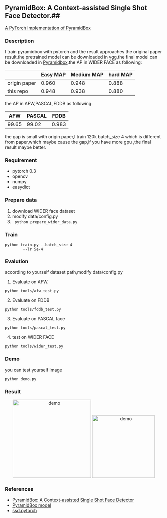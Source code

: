 ## PyramidBox: A Context-assisted Single Shot Face Detector.##
[A PyTorch Implementation of PyramidBox](https://arxiv.org/abs/1803.07737)


### Description
I train pyramidbox with pytorch and the result approaches the original paper result,the pretrained model can be downloaded in [vgg](https://pan.baidu.com/s/1Q-YqoxJyqvln6KTcIck1tQ),the final model can be downloaded in [Pyramidbox](https://pan.baidu.com/s/1VtzgB9srkJY4SUtVM3n8tw).the AP in WIDER FACE as following:

|             | Easy MAP | Medium MAP |  hard MAP |
| --------    | ---------|------------| --------- |
| origin paper|	0.960    |    0.948   |  0.888    |
| this repo   | 0.948    |    0.938   |  0.880    |

the AP in AFW,PASCAL,FDDB as following:

| 	AFW     |   PASCAL	|   FDDB   |
| --------- |-----------| ---------|
|	99.65   |    99.02  |  0.983   |

the gap is small with origin paper,I train 120k batch_size 4 which is different from paper,which maybe cause the gap,if you have more gpu ,the final result maybe better.

### Requirement
* pytorch 0.3 
* opencv 
* numpy 
* easydict

### Prepare data 
1. download WIDER face dataset
2. modify data/config.py 
3. ``` python prepare_wider_data.py```


### Train 
``` 
python train.py --batch_size 4  
		--lr 5e-4
```

### Evalution
according to yourself dataset path,modify data/config.py 
1. Evaluate on AFW.
```
python tools/afw_test.py
```
2. Evaluate on FDDB 
```
python tools/fddb_test.py
```
3. Evaluate on PASCAL  face 
``` 
python tools/pascal_test.py
```
4. test on WIDER FACE 
```
python tools/wider_test.py
```
### Demo 
you can test yourself image
```
python demo.py
```

### Result
<div align="center">
<img src="https://github.com/yxlijun/Pyramidbox.pytorch/blob/master/tmp/gsmarena_001.jpg" height="250px" alt="demo" >
<img src="https://github.com/yxlijun/Pyramidbox.pytorch/blob/master/tmp/0_Parade_marchingband_1_488.jpg" height="200px" alt="demo" >
</div>

### References
* [PyramidBox: A Context-assisted Single Shot Face Detector](https://arxiv.org/abs/1803.07737)
* [PyramidBox model](https://github.com/PaddlePaddle/models/tree/develop/fluid/PaddleCV/face_detection)
* [ssd.pytorch](https://github.com/amdegroot/ssd.pytorch)

